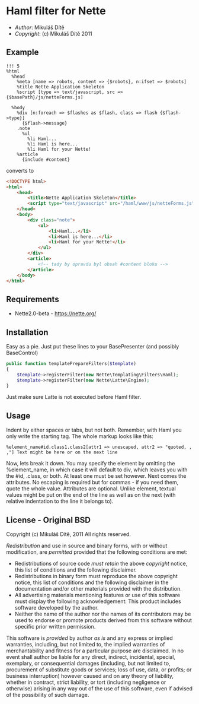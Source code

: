 Haml filter for Nette
=====================

* _Author_: Mikuláš Dítě
* _Copyright_: (c) Mikuláš Dítě 2011

Example
-------

```haml
!!! 5
%html
  %head
    %meta [name => robots, content => {$robots}, n:ifset => $robots]
    %title Nette Application Skeleton
    %script [type => text/javascript, src => {$basePath}/js/netteForms.js]

  %body
    %div [n:foreach => $flashes as $flash, class => flash {$flash->type}]
      {$flash->message}
    .note
      %ul
        %li Haml...
        %li Haml is here...
        %li Haml for your Nette!
    %article
      {include #content}
```

converts to

```html
<!DOCTYPE html> 
<html> 
	<head>
		<title>Nette Application Skeleton</title> 
		<script type="text/javascript" src="/haml/www/js/netteForms.js"></script> 
	</head> 
	<body>
		<div class="note"> 
			<ul> 
				<li>Haml...</li> 
				<li>Haml is here...</li> 
				<li>Haml for your Nette!</li> 
			</ul> 
		</div> 
		<article>
			<!-- tady by opravdu byl obsah #content bloku -->
		</article> 
	</body> 
</html> 
```

Requirements
------------

* Nette2.0-beta - https://nette.org/

Installation
------------

Easy as a pie. Just put these lines to your BasePresenter (and possibly BaseControl)

```php
public function templatePrepareFilters($template)
{
	$template->registerFilter(new Nette\Templating\Filters\Haml);
	$template->registerFilter(new Nette\Latte\Engine);
}
```

Just make sure Latte is not executed before Haml filter.

Usage
------------

Indent by either spaces or tabs, but not both. Remember, with Haml you only write the starting tag. The whole markup looks like this:

```haml
%element_name#id.class1.class2[attr1 => unescaped, attr2 => "quoted, , ,"] Text might be here or on the next line
```

Now, lets break it down. You may specify the element by omitting the %element_name, in which case it will default to div, which leaves you with the #id, .class, or both. At least one must be set however. Next comes the attributes. No escaping is required but for commas - if you need them, quote the whole value. Attributes are optional. Unlike element, textual values might be put on the end of the line as well as on the next (with relative indentation to the line it belongs to).

License - Original BSD
-----------------------

Copyright (c) Mikuláš Dítě, 2011
All rights reserved.

*Redistribution* and use in source and binary forms, with or without
modification, are *permitted* provided that the following conditions are met:

* Redistributions of source code *must retain* the above *copyright* notice, this list of conditions and the following disclaimer.
* Redistributions in binary form must reproduce the above copyright notice, this list of conditions and the following disclaimer in the documentation and/or other materials provided with the distribution.
* All advertising materials mentioning features or use of this software must display the following acknowledgement: This product includes software developed by the author.
* Neither the name of the author nor the names of its contributors may be used to endorse or promote products derived from this software without specific prior written permission.

This software is *provided* by author *_as_* *_is_* and any express or implied warranties, including, but not limited to, the implied warranties of merchantability and fitness for a particular purpose are disclaimed. In no event shall author be liable for any direct, indirect, incidental, special, exemplary, or consequential damages (including, but not limited to, procurement of substitute goods or services; loss of use, data, or profits; or business interruption) however caused and on any theory of liability, whether in contract, strict liability, or tort (including negligence or otherwise) arising in any way out of the use of this software, even if advised of the possibility of such damage.

